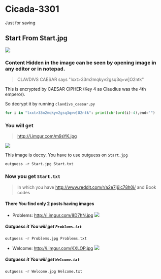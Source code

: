 # Cicada-3301
Just for saving
## Start From Start.jpg
![](Start.jpg)

### Content Hidden in the image can be seen by opening image in any editor or in notepad.
> CLAVDIVS CAESAR says "lxxt>33m2mqkyv2gsq3q=w]O2ntk"

This is encrypted by CAESAR CIPHER   (Key 4 as Claudius was the 4th emperor).

So decrypt it by running ` clavdivs_caesar.py ` 
```python
for i in "lxxt>33m2mqkyv2gsq3q=w]O2ntk": print(chr(ord(i)-4),end="")
```
### You will get
> http://i.imgur.com/m9sYK.jpg

![](http://i.imgur.com/m9sYK.jpg)

This image is decoy. You have to use outguess on `Start.jpg`

``` outguess -r Start.jpg Start.txt ```

### Now you get ` Start.txt `
>In which you have
http://www.reddit.com/r/a2e7j6ic78h0j/
and Book codes

#### There You find only 2 posts having images
* Problems: http://i.imgur.com/8D7hN.jpg
![](Problems.jpg)
##### Outguess it You will get ` Problems.txt `
``` outguess -r Problems.jpg Problems.txt ```

* Welcome: http://i.imgur.com/KXLOP.jpg
![](Welcome.jpg)
##### Outguess it You will get ` Welcome.txt `
``` outguess -r Welcome.jpg Welcome.txt ```
